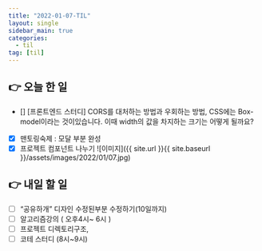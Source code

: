 ```yaml
---
title: "2022-01-07-TIL"
layout: single
sidebar_main: true
categories: 
  - til
tag: [til]
---
```


## 👉 오늘 한 일

- []  [프론트엔드 스터디] CORS를 대처하는 방법과 우회하는 방법, CSS에는 Box-model이라는 것이있습니다. 이때 width의 값을 차지하는 크기는 어떻게 될까요?
- [x]  맨토링숙제 : 모달 부분 완성
- [x]  프로젝트 컴포넌트 나누기
  ![이미지]({{ site.url }}{{ site.baseurl }}/assets/images/2022/01/07.jpg)

## 👉 내일 할 일

- [ ]  “공유하개” 디자인 수정된부분 수정하기(10일까지)
- [ ]  알고리즘강의 ( 오후4시~ 6시 )
- [ ]  프로젝트 디렉토리구조,
- [ ]  코테 스터디 (8시~9시)

<br /><br /><br /><br />
